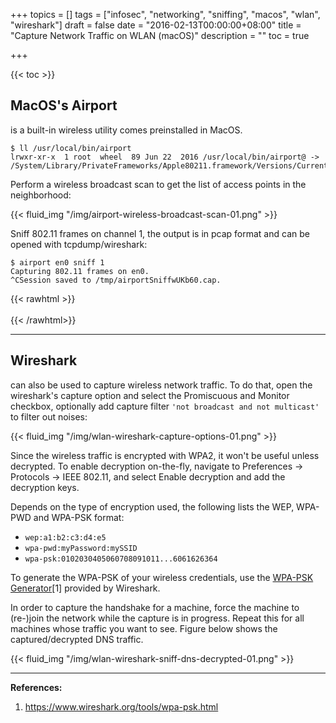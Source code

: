 +++
topics = []
tags = ["infosec", "networking", "sniffing", "macos", "wlan", "wireshark"]
draft = false
date = "2016-02-13T00:00:00+08:00"
title = "Capture Network Traffic on WLAN (macOS)"
description = ""
toc = true

+++

{{< toc >}}

## MacOS's Airport
is a built-in wireless utility comes preinstalled in MacOS.

```
$ ll /usr/local/bin/airport 
lrwxr-xr-x  1 root  wheel  89 Jun 22  2016 /usr/local/bin/airport@ -> /System/Library/PrivateFrameworks/Apple80211.framework/Versions/Current/Resources/airport
```

Perform a wireless broadcast scan to get the list of access points in the neighborhood:

{{< fluid_img "/img/airport-wireless-broadcast-scan-01.png" >}}

Sniff 802.11 frames on channel 1, the output is in pcap format and can be opened with tcpdump/wireshark:

```
$ airport en0 sniff 1
Capturing 802.11 frames on en0.
^CSession saved to /tmp/airportSniffwUKb60.cap.
```


{{< rawhtml >}}
<br/><br/>
{{< /rawhtml>}}


---
## Wireshark
can also be used to capture wireless network traffic. To do that, open the wireshark's capture option and select the Promiscuous and Monitor checkbox, optionally add capture filter `'not broadcast and not multicast'` to filter out noises:

{{< fluid_img "/img/wlan-wireshark-capture-options-01.png" >}}

Since the wireless traffic is encrypted with WPA2, it won't be useful unless decrypted. To enable decryption on-the-fly, navigate to Preferences &rarr; Protocols &rarr; IEEE 802.11, and select Enable decryption and add the decryption keys.

Depends on the type of encryption used, the following lists the WEP, WPA-PWD and WPA-PSK format:

* `wep:a1:b2:c3:d4:e5`
* `wpa-pwd:myPassword:mySSID`
* `wpa-psk:0102030405060708091011...6061626364`

To generate the WPA-PSK of your wireless credentials, use the [WPA-PSK Generator](https://www.wireshark.org/tools/wpa-psk.html)[1] provided by Wireshark.

In order to capture the handshake for a machine, force the machine to (re-)join the network while the capture is in progress. Repeat this for all machines whose traffic you want to see. Figure below shows the captured/decrypted DNS traffic.

{{< fluid_img "/img/wlan-wireshark-sniff-dns-decrypted-01.png" >}}


---
**References:**
1. https://www.wireshark.org/tools/wpa-psk.html
